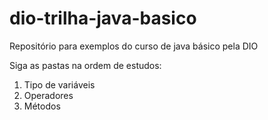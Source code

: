 # dio-trilha-java-basico
Repositório para exemplos do curso de java básico pela DIO

Siga as pastas na ordem de estudos:
1) Tipo de variáveis
2) Operadores
3) Métodos



